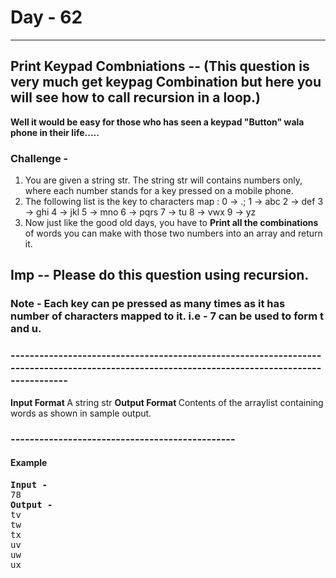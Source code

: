  # Day - 62
---
## Print Keypad Combniations -- (This question is very much get keypag Combination but here you will see how to call recursion in a loop.)
<b>Well it would be easy for those who has seen a keypad "Button" wala phone in their life.....  </b> 

### Challenge -
1. You are given a string str. The string str will contains numbers only, where each number stands for a key pressed on a mobile phone.
2. The following list is the key to characters map :
    0 -> .;
    1 -> abc
    2 -> def
    3 -> ghi
    4 -> jkl
    5 -> mno
    6 -> pqrs
    7 -> tu
    8 -> vwx
    9 -> yz
3. Now just like the good old days, you have to <b>Print all the combinations </b>of words you can make with those two numbers into an array and return it.
## Imp -- Please do this question using recursion.

### Note - Each key can pe pressed as many times as it has number of characters mapped to it. i.e - 7 can be used to form t and u.
    

### ----------------------------------------------------------------------------------------------------------------------------------------------
<b>Input Format </b>
A string str
<b>Output Format </b>
Contents of the arraylist containing words as shown in sample output.

### -----------------------------------------------
#### Example 
<pre>
<b>Input -                    </b>                                
78               
<b>Output -    </b>
tv
tw
tx
uv
uw
ux
</pre>
 